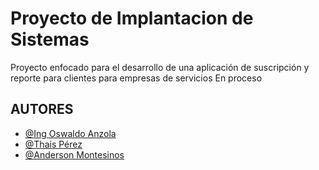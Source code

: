 
# Proyecto de Implantacion de Sistemas

Proyecto enfocado para el desarrollo de una aplicación de suscripción y reporte para clientes para empresas de servicios
En proceso

## AUTORES

- [@Ing Oswaldo Anzola](https://github.com/rapanuti)
- [@Thais  Pérez ](https://github.com/Desideria1)
- [@Anderson Montesinos](https://github.com/Andrew17best)

